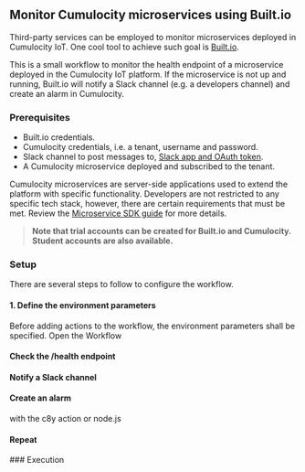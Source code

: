 ## Monitor Cumulocity microservices using Built.io

Third-party services can be employed to monitor microservices deployed in Cumulocity IoT. One cool tool to achieve such goal is [Built.io](https://www.built.io/).

This is a small workflow to monitor the health endpoint of a microservice deployed in the Cumulocity IoT platform. If the microservice is not up and running, Built.io will notify a Slack channel (e.g. a developers channel) and create an alarm in Cumulocity.

### Prerequisites

- Built.io credentials.
- Cumulocity credentials, i.e. a tenant, username and password.
- Slack channel to post messages to, [Slack app and OAuth token](https://slack.dev/node-slack-sdk/getting-started).
- A Cumulocity microservice deployed and subscribed to the tenant.

Cumulocity microservices are server-side applications used to extend the platform with specific functionality. Developers are not restricted to any specific tech stack, however, there are certain requirements that must be met. Review the [Microservice SDK guide](https://cumulocity.com/guides/microservice-sdk/introduction/) for more details.

> **Note that trial accounts can be created for Built.io and Cumulocity.<br>Student accounts are also available.**

### Setup

There are several steps to follow to configure the workflow.

#### 1. Define the environment parameters

Before adding actions to the workflow, the environment parameters shall be specified. Open the Workflow

#### Check the /health endpoint

#### Notify a Slack channel

#### Create an alarm

with the c8y action or node.js

#### Repeat

### Execution
